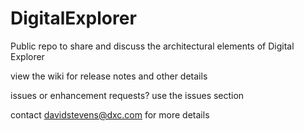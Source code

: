 # DigitalExplorer #

Public repo to share and discuss the architectural elements of Digital Explorer 

view the wiki for release notes and other details

issues or enhancement requests?   use the issues section

contact davidstevens@dxc.com for more details

